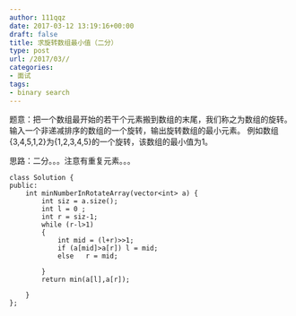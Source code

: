 ```yaml
---
author: 111qqz
date: 2017-03-12 13:19:16+00:00
draft: false
title: 求旋转数组最小值（二分）
type: post
url: /2017/03//
categories:
- 面试
tags:
- binary search
---
```


题意：把一个数组最开始的若干个元素搬到数组的末尾，我们称之为数组的旋转。
输入一个非递减排序的数组的一个旋转，输出旋转数组的最小元素。
例如数组{3,4,5,1,2}为{1,2,3,4,5}的一个旋转，该数组的最小值为1。

思路：二分。。。注意有重复元素。。。

    
    class Solution {
    public:
        int minNumberInRotateArray(vector<int> a) {
            int siz = a.size();
            int l = 0 ;
            int r = siz-1;
            while (r-l>1)
            {
                int mid = (l+r)>>1;
                if (a[mid]>a[r]) l = mid;
                else   r = mid;
                
            }
            return min(a[l],a[r]);
            
        }
    };




